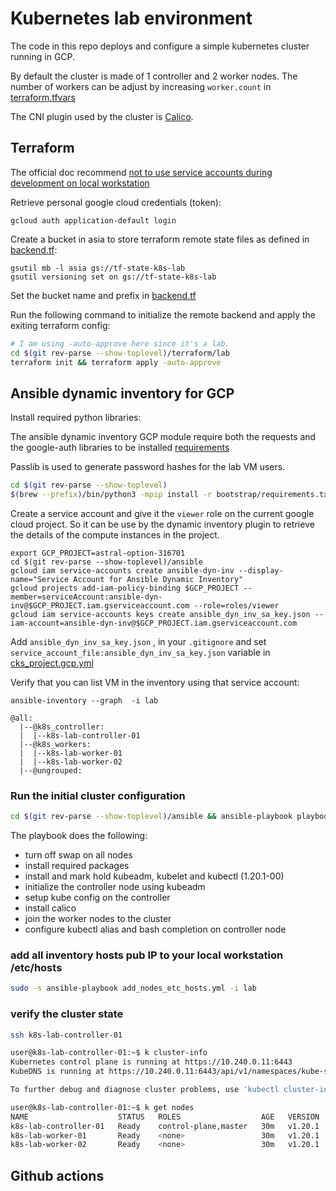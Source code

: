 # Kubernetes lab environment

The code in this repo deploys and configure a simple kubernetes cluster running in GCP.

By default the cluster is made of 1 controller and 2 worker nodes. The number of workers can be adjust by increasing `worker.count` in [terraform.tfvars](terraform/lab/terraform.tfvars)

The CNI plugin used by the cluster is [Calico](https://docs.projectcalico.org/about/about-calico).

## Terraform

The official doc recommend [not to use service accounts during development on local workstation](https://cloud.google.com/iam/docs/best-practices-for-using-and-managing-service-accounts#development)

Retrieve personal google cloud credentials (token):

```console
gcloud auth application-default login
```

Create a bucket in asia to store terraform remote state files as defined in [backend.tf](terraform/lab/backend.tf):

```console
gsutil mb -l asia gs://tf-state-k8s-lab
gsutil versioning set on gs://tf-state-k8s-lab
```

Set the bucket name and prefix in [backend.tf](terraform/lab/backend.tf)

Run the following command to initialize the remote backend and apply the exiting terraform config:

```bash
# I am using -auto-approve here since it's a lab.
cd $(git rev-parse --show-toplevel)/terraform/lab
terraform init && terraform apply -auto-approve
```

## Ansible dynamic inventory for GCP

Install required python libraries:

The ansible dynamic inventory GCP module require both the requests and the google-auth libraries to be installed [requirements](bootstrap/requirements.txt)

Passlib is used to generate password hashes for the lab VM users.

```sh
cd $(git rev-parse --show-toplevel)
$(brew --prefix)/bin/python3 -mpip install -r bootstrap/requirements.txt --user
```

Create a service account and give it the `viewer` role on the current google cloud project.
So it can be use by the dynamic inventory plugin to retrieve the details of the compute instances in the project.

```console
export GCP_PROJECT=astral-option-316701
cd $(git rev-parse --show-toplevel)/ansible
gcloud iam service-accounts create ansible-dyn-inv --display-name="Service Account for Ansible Dynamic Inventory"
gcloud projects add-iam-policy-binding $GCP_PROJECT --member=serviceAccount:ansible-dyn-inv@$GCP_PROJECT.iam.gserviceaccount.com --role=roles/viewer
gcloud iam service-accounts keys create ansible_dyn_inv_sa_key.json --iam-account=ansible-dyn-inv@$GCP_PROJECT.iam.gserviceaccount.com
```

Add `ansible_dyn_inv_sa_key.json` , in your `.gitignore` and set `service_account_file:ansible_dyn_inv_sa_key.json` variable in [cks_project.gcp.yml](ansible/lab/cks_project.gcp.yml)

Verify that you can list VM in the inventory using that service account:

`ansible-inventory --graph  -i lab`

```console
@all:
  |--@k8s_controller:
  |  |--k8s-lab-controller-01
  |--@k8s_workers:
  |  |--k8s-lab-worker-01
  |  |--k8s-lab-worker-02
  |--@ungrouped:
```

### Run the initial cluster configuration

```bash
cd $(git rev-parse --show-toplevel)/ansible && ansible-playbook playbooks/lab.yml -i lab
```

The playbook does the following:

- turn off swap on all nodes
- install required packages
- install  and mark hold kubeadm, kubelet and kubectl (1.20.1-00)
- initialize the controller node using kubeadm
- setup kube config on the controller
- install calico
- join the worker nodes to the cluster
- configure kubectl alias and bash completion on controller node

### add all inventory hosts pub IP to your local workstation /etc/hosts

```bash
sudo -s ansible-playbook add_nodes_etc_hosts.yml -i lab
```

### verify the cluster state

```bash
ssh k8s-lab-controller-01
```

```bash
user@k8s-lab-controller-01:~$ k cluster-info
Kubernetes control plane is running at https://10.240.0.11:6443
KubeDNS is running at https://10.240.0.11:6443/api/v1/namespaces/kube-system/services/kube-dns:dns/proxy

To further debug and diagnose cluster problems, use 'kubectl cluster-info dump'.
```

```bash
user@k8s-lab-controller-01:~$ k get nodes
NAME                    STATUS   ROLES                  AGE   VERSION
k8s-lab-controller-01   Ready    control-plane,master   30m   v1.20.1
k8s-lab-worker-01       Ready    <none>                 30m   v1.20.1
k8s-lab-worker-02       Ready    <none>                 30m   v1.20.1
```

## Github actions

